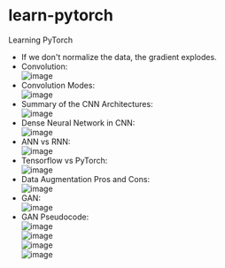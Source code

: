 # learn-pytorch
Learning PyTorch

* If we don't normalize the data, the gradient explodes.  
* Convolution:  
![image](https://user-images.githubusercontent.com/43791867/216344121-777ef28f-37e4-4f79-876d-b0b7da39298c.png)  
* Convolution Modes:  
![image](https://user-images.githubusercontent.com/43791867/216345697-020fd97c-471e-4cd7-8752-ee595ebc5f68.png)  
* Summary of the CNN Architectures:  
![image](https://user-images.githubusercontent.com/43791867/216543990-976d97ff-137a-4539-84b7-9fcc7f688e98.png)  
* Dense Neural Network in CNN:  
![image](https://user-images.githubusercontent.com/43791867/216544644-8584f666-11fd-4537-879c-d41f2dabb8b8.png)  
* ANN vs RNN:  
![image](https://user-images.githubusercontent.com/43791867/218069588-53ec52ca-02eb-44e9-a49d-f615e261f5fc.png)  
* Tensorflow vs PyTorch:  
![image](https://user-images.githubusercontent.com/43791867/220305389-e9aabd2d-0d8f-4b09-ace0-9140d1e2b63c.png)  
* Data Augmentation Pros and Cons:  
![image](https://user-images.githubusercontent.com/43791867/220543212-4f20377d-20db-4f4c-a360-21229d28e719.png)  
* GAN:  
![image](https://user-images.githubusercontent.com/43791867/222977544-84cf7d79-e93b-48a4-98be-dee1093c4df9.png)  
* GAN Pseudocode:  
![image](https://user-images.githubusercontent.com/43791867/222978788-7181fa33-6b8f-4f54-8ba7-de6036a2d3ef.png)  
![image](https://user-images.githubusercontent.com/43791867/222979130-10a1ebb2-548a-45a4-95ed-c9350618b3c8.png)  
![image](https://user-images.githubusercontent.com/43791867/222980298-427db718-b27f-441d-9266-5e9929e94522.png)  
![image](https://user-images.githubusercontent.com/43791867/222980344-b75be19b-1e94-47cb-a261-5f8cdc54911f.png)













